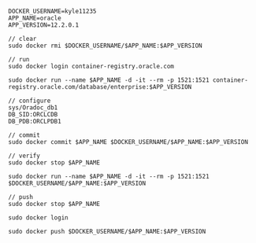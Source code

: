     DOCKER_USERNAME=kyle11235
    APP_NAME=oracle
    APP_VERSION=12.2.0.1

    // clear
    sudo docker rmi $DOCKER_USERNAME/$APP_NAME:$APP_VERSION

    // run
    sudo docker login container-registry.oracle.com

    sudo docker run --name $APP_NAME -d -it --rm -p 1521:1521 container-registry.oracle.com/database/enterprise:$APP_VERSION

    // configure
    sys/Oradoc_db1
    DB_SID:ORCLCDB
    DB_PDB:ORCLPDB1

    // commit
    sudo docker commit $APP_NAME $DOCKER_USERNAME/$APP_NAME:$APP_VERSION 

    // verify
    sudo docker stop $APP_NAME

    sudo docker run --name $APP_NAME -d -it --rm -p 1521:1521 $DOCKER_USERNAME/$APP_NAME:$APP_VERSION

    // push
    sudo docker stop $APP_NAME

    sudo docker login

    sudo docker push $DOCKER_USERNAME/$APP_NAME:$APP_VERSION
